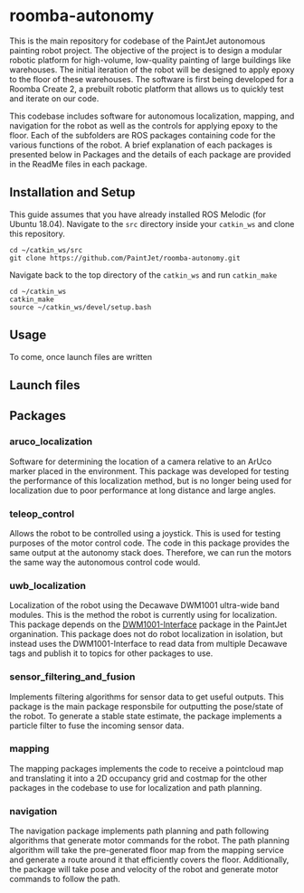 # roomba-autonomy
This is the main repository for codebase of the PaintJet autonomous painting robot project. The objective of the project is to design a modular robotic platform for high-volume, low-quality painting of large buildings like warehouses. The initial iteration of the robot will be designed to apply epoxy to the floor of these warehouses. The software is first being developed for a Roomba Create 2, a prebuilt robotic platform that allows us to quickly test and iterate on our code.

This codebase includes software for autonomous localization, mapping, and navigation for the robot as well as the controls for applying epoxy to the floor. Each of the subfolders are ROS packages containing code for the various functions of the robot. A brief explanation of each packages is presented below in Packages and the details of each package are provided in the ReadMe files in each package.

## Installation and Setup
This guide assumes that you have already installed ROS Melodic (for Ubuntu 18.04). Navigate to the `src` directory inside your `catkin_ws` and clone this repository.

```
cd ~/catkin_ws/src
git clone https://github.com/PaintJet/roomba-autonomy.git
```

Navigate back to the top directory of the `catkin_ws` and run `catkin_make`
```
cd ~/catkin_ws
catkin_make
source ~/catkin_ws/devel/setup.bash
```

## Usage
To come, once launch files are written

## Launch files

## Packages

### aruco_localization
Software for determining the location of a camera relative to an ArUco marker placed in the environment. This package was developed for testing the performance of this localization method, but is no longer being used for localization due to poor performance at long distance and large angles.

### teleop_control
Allows the robot to be controlled using a joystick. This is used for testing purposes of the motor control code. The code in this package provides the same output at the autonomy stack does. Therefore, we can run the motors the same way the autonomous control code would.

### uwb_localization
Localization of the robot using the Decawave DWM1001 ultra-wide band modules. This is the method the robot is currently using for localization. This package depends on the [DWM1001-Interface](https://github.com/PaintJet/DWM1001-Interface) package in the PaintJet organination. This package does not do robot localization in isolation, but instead uses the DWM1001-Interface to read data from multiple Decawave tags and publish it to topics for other packages to use.

### sensor_filtering_and_fusion
Implements filtering algorithms for sensor data to get useful outputs. This package is the main package responsbile for outputting the pose/state of the robot. To generate a stable state estimate, the package implements a particle filter to fuse the incoming sensor data.

### mapping
The mapping packages implements the code to receive a pointcloud map and translating it into a 2D occupancy grid and costmap for the other packages in the codebase to use for localization and path planning.

### navigation
The navigation package implements path planning and path following algorithms that generate motor commands for the robot. The path planning algorithm will take the pre-generated floor map from the mapping service and generate a route around it that efficiently covers the floor. Additionally, the package will take pose and velocity of the robot and generate motor commands to follow the path.



